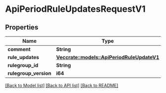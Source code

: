 # ApiPeriodRuleUpdatesRequestV1

## Properties

Name | Type | Description | Notes
------------ | ------------- | ------------- | -------------
**comment** | **String** |  |
**rule_updates** | [**Vec<crate::models::ApiPeriodRuleUpdateV1>**](api.RuleUpdateV1.md) |  |
**rulegroup_id** | **String** |  |
**rulegroup_version** | **i64** |  |

[[Back to Model list]](../README.md#documentation-for-models) [[Back to API list]](../README.md#documentation-for-api-endpoints) [[Back to README]](../README.md)

